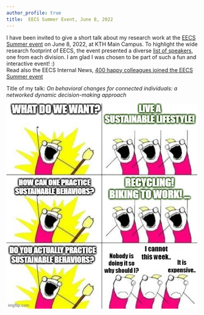 ```yaml
---
author_profile: true
title:  EECS Summer Event, June 8, 2022
---
```



I have been invited to give a short talk about my research work at the [EECS Summer event](https://www.kth.se/eecs-summerevent-2022) on June 8, 2022, at KTH Main Campus.
To highlight the wide research footprint of EECS, the event presented a diverse [list of speakers](https://www.kth.se/eecs-summerevent-2022/standarddept/speakers-2022-1.1158933), one from each division. I am glad I was chosen to be part of such a fun and interactive event! :)\
Read also the EECS Internal News, [400 happy colleagues joined the EECS Summer event](https://intra.kth.se/en/eecs/aktuellt-pa-eecs/nyheter/400-happy-colleagues-joined-the-eecs-summer-event-1.1176797)


Title of my talk: *On behavioral changes for connected individuals: a networked dynamic decision-making approach*

![meme-environment](../assets/meme-environment.jpg)
